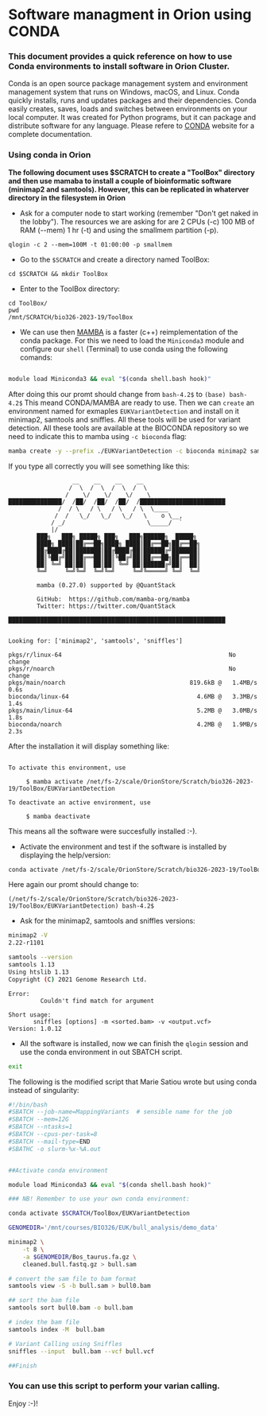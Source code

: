 # Software managment in Orion using CONDA

### This document provides a quick reference on how to use Conda environments to install software in Orion Cluster.

Conda is an open source package management system and environment management system that runs on Windows, macOS, and Linux. Conda quickly installs, runs and updates packages and their dependencies. Conda easily creates, saves, loads and switches between environments on your local computer. It was created for Python programs, but it can package and distribute software for any language. Please refere to [CONDA](https://docs.conda.io/en/latest/) website for a complete documentation. 

### Using conda in Orion

**The following document uses $SCRATCH to create a "ToolBox" directory and then use mamaba to install a couple of bioinformatic software (minimap2 and samtools). However, this can be replicated in whaterver directory in the filesystem in Orion**

* Ask for a computer node to start working (remember "Don't get naked in the lobby"). The resources we are asking for are 2 CPUs (-c) 100 MB of RAM (--mem) 1 hr (-t) and using the smallmem partition (-p).

```console
qlogin -c 2 --mem=100M -t 01:00:00 -p smallmem
```

* Go to the ```$SCRATCH``` and create a directory named ToolBox:

```console
cd $SCRATCH && mkdir ToolBox
```

* Enter to the ToolBox directory:

```console
cd ToolBox/
pwd
/mnt/SCRATCH/bio326-2023-19/ToolBox
```

* We can use then [MAMBA](https://github.com/mamba-org/mamba) is a faster (c++) reimplementation of the conda package. For this we need to load the ```Miniconda3``` module and 
configure our ```shell``` (Terminal) to use conda using the following comands:

```bash

module load Miniconda3 && eval "$(conda shell.bash hook)"

``` 

After doing this our promt should change from ```bash-4.2$``` to ```(base) bash-4.2$``` This meand CONDA/MAMBA are ready to use. Then we can ```create``` an environment named for exmaples ```EUKVariantDetection``` and install on it minimap2, samtools  and sniffles. All these tools will be used for variant detection. All these tools are available at the BIOCONDA repository so we need to indicate this to mamba using ```-c bioconda``` flag:

```bash
mamba create -y --prefix ./EUKVariantDetection -c bioconda minimap2 samtools sniffles
```

If you type all correctly you will see something like this:

```
                  __    __    __    __
                 /  \  /  \  /  \  /  \
                /    \/    \/    \/    \
███████████████/  /██/  /██/  /██/  /████████████████████████
              /  / \   / \   / \   / \  \____
             /  /   \_/   \_/   \_/   \    o \__,
            / _/                       \_____/  `
            |/
        ███╗   ███╗ █████╗ ███╗   ███╗██████╗  █████╗
        ████╗ ████║██╔══██╗████╗ ████║██╔══██╗██╔══██╗
        ██╔████╔██║███████║██╔████╔██║██████╔╝███████║
        ██║╚██╔╝██║██╔══██║██║╚██╔╝██║██╔══██╗██╔══██║
        ██║ ╚═╝ ██║██║  ██║██║ ╚═╝ ██║██████╔╝██║  ██║
        ╚═╝     ╚═╝╚═╝  ╚═╝╚═╝     ╚═╝╚═════╝ ╚═╝  ╚═╝

        mamba (0.27.0) supported by @QuantStack

        GitHub:  https://github.com/mamba-org/mamba
        Twitter: https://twitter.com/QuantStack

█████████████████████████████████████████████████████████████


Looking for: ['minimap2', 'samtools', 'sniffles']

pkgs/r/linux-64                                               No change
pkgs/r/noarch                                                 No change
pkgs/main/noarch                                   819.6kB @   1.4MB/s  0.6s
bioconda/linux-64                                    4.6MB @   3.3MB/s  1.4s
pkgs/main/linux-64                                   5.2MB @   3.0MB/s  1.8s
bioconda/noarch                                      4.2MB @   1.9MB/s  2.3s
```

After the installation it will display something like:

```

To activate this environment, use

     $ mamba activate /net/fs-2/scale/OrionStore/Scratch/bio326-2023-19/ToolBox/EUKVariantDetection

To deactivate an active environment, use

     $ mamba deactivate
```

This means all the software were succesfully installed :-).

* Activate the environment and test if the software is installed by displaying the help/version:

```bash
conda activate /net/fs-2/scale/OrionStore/Scratch/bio326-2023-19/ToolBox/EUKVariantDetection
```
Here again our promt should change to:

```
(/net/fs-2/scale/OrionStore/Scratch/bio326-2023-19/ToolBox/EUKVariantDetection) bash-4.2$
```
* Ask for the minimap2, samtools and sniffles versions:

```bash
minimap2 -V
2.22-r1101
```
```bash
samtools --version
samtools 1.13
Using htslib 1.13
Copyright (C) 2021 Genome Research Ltd.
```
```niffles -V
Error:
         Couldn't find match for argument

Short usage:
       sniffles [options] -m <sorted.bam> -v <output.vcf>
Version: 1.0.12
```

* All the software is installed, now we can finish the ```qlogin``` session and use the conda environment in out SBATCH script.

```bash
exit
```

The following is the modified script that Marie Satiou wrote but using conda instead of singularity:

```bash
#!/bin/bash
#SBATCH --job-name=MappingVariants  # sensible name for the job
#SBATCH --mem=12G 
#SBATCH --ntasks=1   
#SBATCH --cpus-per-task=8
#SBATCH --mail-type=END
#SBATHC -o slurm-%x-%A.out


##Activate conda environment

module load Miniconda3 && eval "$(conda shell.bash hook)"

### NB! Remember to use your own conda environment:

conda activate $SCRATCH/ToolBox/EUKVariantDetection 

GENOMEDIR='/mnt/courses/BIO326/EUK/bull_analysis/demo_data'

minimap2 \
    -t 8 \
    -a $GENOMEDIR/Bos_taurus.fa.gz \
    cleaned.bull.fastq.gz > bull.sam

# convert the sam file to bam format
samtools view -S -b bull.sam > bull0.bam

## sort the bam file
samtools sort bull0.bam -o bull.bam

# index the bam file
samtools index -M  bull.bam

# Variant Calling using Sniffles
sniffles --input  bull.bam --vcf bull.vcf

##Finish


```

### You can use this script to perform your varian calling.

Enjoy :-)!





